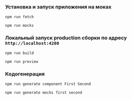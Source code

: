 ### Установка и запуск приложения на моках

```
npm run fetch

npm run mocks
```

### Локальный запуск production сборки по адресу `http://localhost:4200`

```
npm run build

npm run preview
```

### Кодогенерация

```
npm run generate component First Second

npm run generate mocks first second
```
